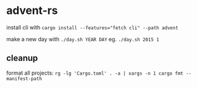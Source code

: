 # advent-rs

install cli with `cargo install --features="fetch cli" --path advent`

make a new day with `./day.sh YEAR DAY` eg. `./day.sh 2015 1`



## cleanup

format all projects: `rg -lg 'Cargo.toml' . -a | xargs -n 1 cargo fmt --manifest-path `